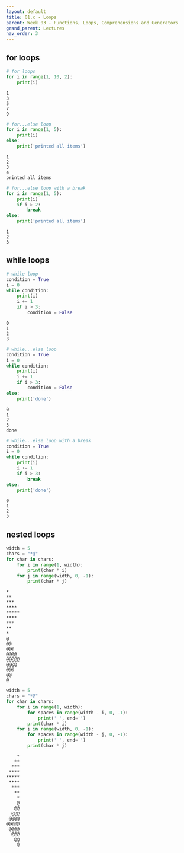 ```yaml
---
layout: default
title: 01.c - Loops
parent: Week 03 - Functions, Loops, Comprehensions and Generators
grand_parent: Lectures
nav_order: 3
---
```


## for loops


```python
# for loops
for i in range(1, 10, 2):
    print(i)
```

    1
    3
    5
    7
    9



```python
# for...else loop
for i in range(1, 5):
    print(i)
else:
    print('printed all items')
```

    1
    2
    3
    4
    printed all items



```python
# for...else loop with a break
for i in range(1, 5):
    print(i)
    if i > 2:
        break
else:
    print('printed all items')
```

    1
    2
    3


## while loops


```python
# while loop
condition = True
i = 0
while condition:
    print(i)
    i += 1
    if i > 3:
        condition = False
```

    0
    1
    2
    3



```python
# while...else loop
condition = True
i = 0
while condition:
    print(i)
    i += 1
    if i > 3:
        condition = False
else:
    print('done')
```

    0
    1
    2
    3
    done



```python
# while...else loop with a break
condition = True
i = 0
while condition:
    print(i)
    i += 1
    if i > 3:
        break
else:
    print('done')
```

    0
    1
    2
    3


## nested loops


```python
width = 5
chars = "*@"
for char in chars:
    for i in range(1, width):
        print(char * i)
    for j in range(width, 0, -1):
        print(char * j)
```

    *
    **
    ***
    ****
    *****
    ****
    ***
    **
    *
    @
    @@
    @@@
    @@@@
    @@@@@
    @@@@
    @@@
    @@
    @



```python
width = 5
chars = "*@"
for char in chars:
    for i in range(1, width):
        for spaces in range(width - i, 0, -1):
            print(' ', end='')
        print(char * i)
    for j in range(width, 0, -1):
        for spaces in range(width - j, 0, -1):
            print(' ', end='')
        print(char * j)
```

        *
       **
      ***
     ****
    *****
     ****
      ***
       **
        *
        @
       @@
      @@@
     @@@@
    @@@@@
     @@@@
      @@@
       @@
        @



```python

```
